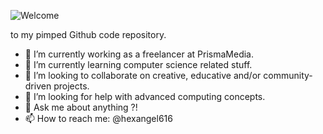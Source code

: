 ![Welcome](https://i.pinimg.com/originals/5f/11/3d/5f113d0d66bf5a3ae36b49979ba9cf3c.gif "Welcome")

to my pimped Github code repository. 

- 🔭 I’m currently working as a freelancer at PrismaMedia.
- 🌱 I’m currently learning computer science related stuff.
- 👯 I’m looking to collaborate on creative, educative and/or community-driven projects.
- 🤔 I’m looking for help with advanced computing concepts.
- 💬 Ask me about anything ?!
- 📫 How to reach me: @hexangel616

